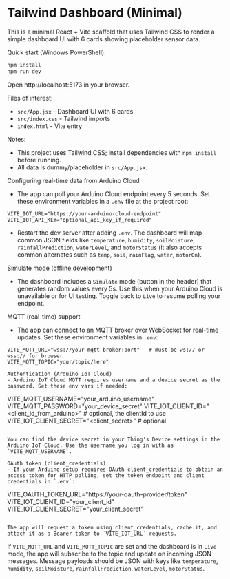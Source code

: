 # Tailwind Dashboard (Minimal)

This is a minimal React + Vite scaffold that uses Tailwind CSS to render a simple dashboard UI with 6 cards showing placeholder sensor data.

Quick start (Windows PowerShell):

```powershell
npm install
npm run dev
```

Open http://localhost:5173 in your browser.

Files of interest:
- `src/App.jsx` - Dashboard UI with 6 cards
- `src/index.css` - Tailwind imports
- `index.html` - Vite entry

Notes:
- This project uses Tailwind CSS; install dependencies with `npm install` before running.
- All data is dummy/placeholder in `src/App.jsx`.
 
Configuring real-time data from Arduino Cloud
 - The app can poll your Arduino Cloud endpoint every 5 seconds. Set these environment variables in a `.env` file at the project root:

```
VITE_IOT_URL="https://your-arduino-cloud-endpoint"
VITE_IOT_API_KEY="optional_api_key_if_required"
```

 - Restart the dev server after adding `.env`. The dashboard will map common JSON fields like `temperature`, `humidity`, `soilMoisture`, `rainfallPrediction`, `waterLevel`, and `motorStatus` (it also accepts common alternates such as `temp`, `soil`, `rainFlag`, `water`, `motorOn`).

Simulate mode (offline development)
- The dashboard includes a `Simulate` mode (button in the header) that generates random values every 5s. Use this when your Arduino Cloud is unavailable or for UI testing. Toggle back to `Live` to resume polling your endpoint.

MQTT (real-time) support
- The app can connect to an MQTT broker over WebSocket for real-time updates. Set these environment variables in `.env`:

```
VITE_MQTT_URL="wss://your-mqtt-broker:port"   # must be ws:// or wss:// for browser
VITE_MQTT_TOPIC="your/topic/here"

Authentication (Arduino IoT Cloud)
- Arduino IoT Cloud MQTT requires username and a device secret as the password. Set these env vars if needed:

```
VITE_MQTT_USERNAME="your_arduino_username"
VITE_MQTT_PASSWORD="your_device_secret"
VITE_IOT_CLIENT_ID="<client_id_from_arduino>"      # optional, the clientId to use
VITE_IOT_CLIENT_SECRET="<client_secret>"           # optional
```

You can find the device secret in your Thing's Device settings in the Arduino IoT Cloud. Use the username you log in with as `VITE_MQTT_USERNAME`.

OAuth token (client_credentials)
- If your Arduino setup requires OAuth client_credentials to obtain an access token for HTTP polling, set the token endpoint and client credentials in `.env`:

```
VITE_OAUTH_TOKEN_URL="https://your-oauth-provider/token"
VITE_IOT_CLIENT_ID="your_client_id"
VITE_IOT_CLIENT_SECRET="your_client_secret"
```

The app will request a token using client_credentials, cache it, and attach it as a Bearer token to `VITE_IOT_URL` requests.
```

If `VITE_MQTT_URL` and `VITE_MQTT_TOPIC` are set and the dashboard is in `Live` mode, the app will subscribe to the topic and update on incoming JSON messages. Message payloads should be JSON with keys like `temperature`, `humidity`, `soilMoisture`, `rainfallPrediction`, `waterLevel`, `motorStatus`.

